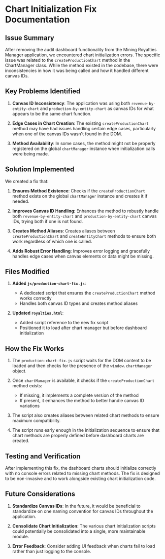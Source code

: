 # Chart Initialization Fix Documentation

## Issue Summary

After removing the audit dashboard functionality from the Mining Royalties Manager application, we encountered chart initialization errors. The specific issue was related to the `createProductionChart` method in the ChartManager class. While the method existed in the codebase, there were inconsistencies in how it was being called and how it handled different canvas IDs.

## Key Problems Identified

1. **Canvas ID Inconsistency**: The application was using both `revenue-by-entity-chart` and `production-by-entity-chart` as canvas IDs for what appears to be the same chart function.

2. **Edge Cases in Chart Creation**: The existing `createProductionChart` method may have had issues handling certain edge cases, particularly when one of the canvas IDs wasn't found in the DOM.

3. **Method Availability**: In some cases, the method might not be properly registered on the global `chartManager` instance when initialization calls were being made.

## Solution Implemented

We created a fix that:

1. **Ensures Method Existence**: Checks if the `createProductionChart` method exists on the global `chartManager` instance and creates it if needed.

2. **Improves Canvas ID Handling**: Enhances the method to robustly handle both `revenue-by-entity-chart` and `production-by-entity-chart` canvas IDs, trying both if one is not found.

3. **Creates Method Aliases**: Creates aliases between `createProductionChart` and `createEntityChart` methods to ensure both work regardless of which one is called.

4. **Adds Robust Error Handling**: Improves error logging and gracefully handles edge cases when canvas elements or data might be missing.

## Files Modified

1. **Added `js/production-chart-fix.js`**:
   - A dedicated script that ensures the `createProductionChart` method works correctly
   - Handles both canvas ID types and creates method aliases

2. **Updated `royalties.html`**:
   - Added script reference to the new fix script
   - Positioned it to load after chart manager but before dashboard initialization

## How the Fix Works

1. The `production-chart-fix.js` script waits for the DOM content to be loaded and then checks for the presence of the `window.chartManager` object.

2. Once `chartManager` is available, it checks if the `createProductionChart` method exists:
   - If missing, it implements a complete version of the method
   - If present, it enhances the method to better handle canvas ID variations

3. The script also creates aliases between related chart methods to ensure maximum compatibility.

4. The script runs early enough in the initialization sequence to ensure that chart methods are properly defined before dashboard charts are created.

## Testing and Verification

After implementing this fix, the dashboard charts should initialize correctly with no console errors related to missing chart methods. The fix is designed to be non-invasive and to work alongside existing chart initialization code.

## Future Considerations

1. **Standardize Canvas IDs**: In the future, it would be beneficial to standardize on one naming convention for canvas IDs throughout the application.

2. **Consolidate Chart Initialization**: The various chart initialization scripts could potentially be consolidated into a single, more maintainable module.

3. **Error Feedback**: Consider adding UI feedback when charts fail to load rather than just logging to the console.
